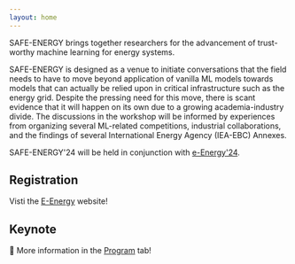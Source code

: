 ```yaml
---
layout: home
---
```


SAFE-ENERGY brings together researchers for the advancement of trust-worthy machine learning for energy systems.

SAFE-ENERGY is designed as a venue to initiate conversations that the field needs to have to move beyond application of vanilla ML models towards models that can actually be relied upon in critical infrastructure such as the energy grid. Despite the pressing need for this move, there is scant evidence that it will happen on its own due to a growing academia-industry divide. The discussions in the workshop will be informed by experiences from organizing several ML-related competitions, industrial collaborations, and the findings of several International Energy Agency (IEA-EBC) Annexes.

SAFE-ENERGY'24 will be held in conjunction with [e-Energy'24](https://energy.acm.org/conferences/eenergy/2024/index.php).


## Registration
Visti the [E-Energy](https://energy.acm.org/conferences/eenergy/2024/registration.php) website!

## Keynote
:mega: More information in the [Program](https://safe-energy-workshop.github.io/program/) tab!
